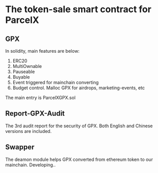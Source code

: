 # The token-sale smart contract for ParcelX

##  GPX
In solidity, main features are below:

1. ERC20
2. MultiOwnable
3. Pauseable
4. Buyable
5. Event triggered for mainchain converting
6. Budget control. Malloc GPX for airdrops, marketing-events, etc 

The main entry is ParcelXGPX.sol

##  Report-GPX-Audit
The 3rd audit report for the security of GPX. Both English and Chinese versions are included.

##  Swapper
The deamon module helps GPX converted from ethereum token to our mainchain.
Developing..

